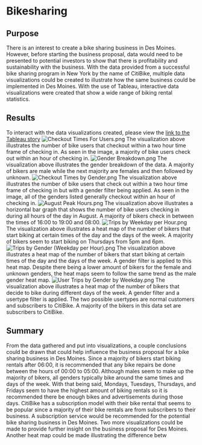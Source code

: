 # Bikesharing
## Purpose
There is an interest to create a bike sharing business in Des Moines. However, before starting the business proposal, data would need to be presented to potential investors to show that there is profitability and sustainability with the business. With the data provided from a successful bike sharing program in New York by the name of CitiBike, multiple data visualizations could be created to illustrate how the same business could be implemented in Des Moines. With the use of Tableau, interactive data visualizations were created that show a wide range of biking rental statistics. 
## Results
To interact with the data visualizations created, please view the [link to the Tableau story](https://public.tableau.com/app/profile/thomas.chin4347/viz/Module14Challenge_16683760808430/BikesharingStory?publish=yes "link to dashboard")
![Checkout Times For Users.png](https://github.com/tommy-chin/bikesharing/blob/main/images/Checkout%20Times%20For%20Users.png)
The visualization above illustrates the number of bike users that checkout within a two hour time frame of checking in. As seen in the image, a majority of bike users check out within an hour of checking in. 
![Gender Breakdown.png](https://github.com/tommy-chin/bikesharing/blob/main/images/Gender%20Breakdown.png)
The visualization above illustrates the gender breakdown of the data. A majority of bikers are male while the next majority are females and then followed by unknown. 
![Checkout Times by Gender.png](https://github.com/tommy-chin/bikesharing/blob/main/images/Checkout%20Times%20by%20Gender.png)
The visualization above illustrates the number of bike users that check out within a two hour time frame of checking in but with a gender filter being applied. As seen in the image, all of the genders listed generally checkout within an hour of checking in. 
![August Peak Hours.png](https://github.com/tommy-chin/bikesharing/blob/main/images/August%20Peak%20Hours.png)
The visualization above illustrates a horizontal bar graph that shows the number of bike users checking in during all hours of the day in August. A majority of bikers check in between the times of 16:00 to 19:00 and 08:00. 
![Trips by Weekday per Hour.png](https://github.com/tommy-chin/bikesharing/blob/main/images/Trips%20by%20Weekday%20per%20Hour.png)
The visualization above illustrates a heat map of the number of bikers that start biking at certain times of the day and the days of the week. A majority of bikers seem to start biking on Thursdays from 5pm and 6pm. 
![Trips by Gender (Weekday per Hour).png](https://github.com/tommy-chin/bikesharing/blob/main/images/Trips%20by%20Gender%20(Weekday%20per%20Hour).png)
The visualization above illustrates a heat map of the number of bikers that start biking at certain times of the day and the days of the week. A gender filter is applied to this heat map. Despite there being a lower amount of bikers for the female and unknown genders, the heat maps seem to follow the same trend as the male gender heat map. 
![User Trips by Gender by Weekday.png](https://github.com/tommy-chin/bikesharing/blob/main/images/User%20Trips%20by%20Gender%20by%20Weekday.png)
The visualization above illustrates a heat map of the number of bikers that decide to bike during different days of the week. A gender filter and a usertype filter is applied. The two possible usertypes are normal customers and subscribers to CitiBike. A majority of the bikers in this data set are subscribers to CitiBike.  

## Summary
From the data gathered and put into visualizations, a couple conclusions could be drawn that could help influence the business proposal for a bike sharing business in Des Moines. Since a majority of bikers start biking rentals after 06:00, it is recommended that any bike repairs be done between the hours of 00:00 to 05:00. Although males seem to make up the majority of bikers, all genders typically bike around the same times and days of the week. With that being said, Mondays, Tuesdays, Thursdays, and Fridays seem to have the highest amount of biking rentals so it is recommended there be enough bikes and advertisements during those days. CitiBike has a subscription model with their bike rental that seems to be popular since a majority of their bike rentals are from subscribers to their business. A subscription service would be recommended for the potential bike sharing business in Des Moines. Two more visualizations could be made to provide further insight on the business proposal for Des Moines. Another heat map could be made illustrating the difference betw
